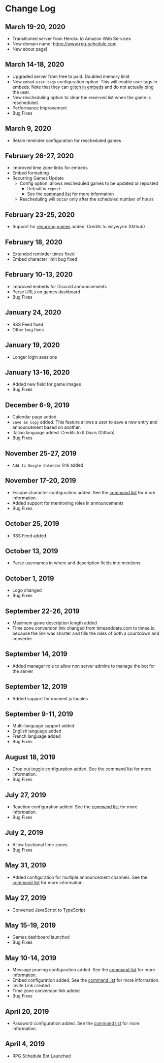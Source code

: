 # Change Log

## March 19-20, 2020

- Transitioned server from Heroku to Amazon Web Services
- New domain name! https://www.rpg-schedule.com
- New about page!

## March 14-18, 2020

- Upgraded server from free to paid. Doubled memory limit.
- New `embed-user-tags` configuration option. This will enable user tags in embeds. Note that they can <a href="https://cdn.discordapp.com/attachments/532565396746928149/682786099679985665/unknown.png">glitch in embeds</a> and do not actually ping the user.
- New rescheduling option to clear the reserved list when the game is rescheduled.
- Performance Improvement
- Bug Fixes

## March 9, 2020

- Retain reminder configuration for rescheduled games

## February 26-27, 2020

- Improved time zone links for embeds
- Embed formatting
- Recurring Games Update
  - Config option: allows rescheduled games to be updated or reposted
    - Default is `repost`
    - See the [command list](https://github.com/sillvva/rpg-schedule/blob/master/README.md) for more information
  - Rescheduling will occur only after the scheduled number of hours

## February 23-25, 2020

- Support for [recurring games](https://github.com/sillvva/rpg-schedule/pull/143) added. Credits to wilywyrm (Github)

## February 18, 2020

- Extended reminder times fixed
- Embed character limit bug fixed

## February 10-13, 2020

- Improved embeds for Discord announcements
- Parse URLs on games dashboard
- Bug Fixes

## January 24, 2020

- RSS Feed fixed
- Other bug fixes

## January 19, 2020

- Longer login sessions

## January 13-16, 2020

- Added new field for game images
- Bug Fixes

## December 6-9, 2019

- Calendar page added.
- `Save as Copy` added. This feature allows a user to save a new entry and announcement based on another.
- Italian language added. Credits to ILDavis (Github)
- Bug Fixes

## November 25-27, 2019

- `Add to Google Calendar` link added

## November 17-20, 2019

- Escape character configuration added. See the [command list](https://github.com/sillvva/rpg-schedule/blob/master/README.md) for more information.
- Added support for mentioning roles in announcements
- Bug Fixes

## October 25, 2019

- RSS Feed added

## October 13, 2019

- Parse usernames in where and description fields into mentions

## October 1, 2019

- Logo changed
- Bug Fixes

## September 22-26, 2019

- Maximum game description length added
- Time zone conversion link changed from timeanddate.com to timee.io, because the link was shorter and fills the roles of both a countdown and converter

## September 14, 2019

- Added manager role to allow non server admins to manage the bot for the server

## September 12, 2019

- Added support for moment.js locales

## September 9-11, 2019

- Multi-language support added
- English language added
- French language added
- Bug Fixes

## August 18, 2019

- Drop out toggle configuration added. See the [command list](https://github.com/sillvva/rpg-schedule/blob/master/README.md) for more information.
- Bug Fixes

## July 27, 2019

- Reaction configuration added. See the [command list](https://github.com/sillvva/rpg-schedule/blob/master/README.md) for more information.
- Bug Fixes

## July 2, 2019

- Allow fractional time zones
- Bug Fixes

## May 31, 2019

- Added configuration for multiple announcement channels. See the [command list](https://github.com/sillvva/rpg-schedule/blob/master/README.md) for more information.

## May 27, 2019

- Converted JavaScript to TypeScript

## May 15-19, 2019

- Games dashboard launched
- Bug Fixes

## May 10-14, 2019

- Message pruning configuration added. See the [command list](https://github.com/sillvva/rpg-schedule/blob/master/README.md) for more information.
- Embed configuration added. See the [command list](https://github.com/sillvva/rpg-schedule/blob/master/README.md) for more information.
- Invite Link created
- Time zone conversion link added
- Bug Fixes

## April 20, 2019

- Password configuration added. See the [command list](https://github.com/sillvva/rpg-schedule/blob/master/README.md) for more information.

## April 4, 2019
- RPG Schedule Bot Launched